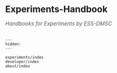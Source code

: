 # Experiments-Handbook

<span style="font-size:1.2em;font-style:italic;color:#5a5a5a">
  Handbooks for Experiments by ESS-DMSC
  </br></br>
</span>

```{toctree}
---
hidden:
---

experiments/index
developer/index
about/index
```
